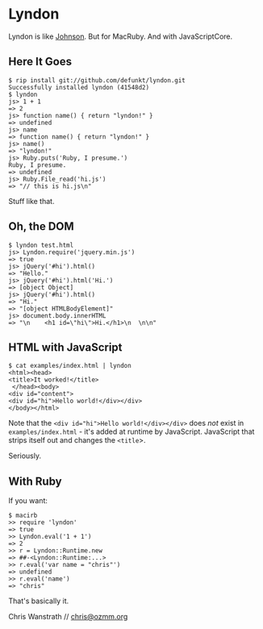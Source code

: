 Lyndon
======

Lyndon is like [Johnson](http://github.com/jbarnette/johnson). But for MacRuby. And with JavaScriptCore.

Here It Goes
------------

    $ rip install git://github.com/defunkt/lyndon.git
    Successfully installed lyndon (41548d2)
    $ lyndon
    js> 1 + 1
    => 2
    js> function name() { return "lyndon!" }
    => undefined
    js> name
    => function name() { return "lyndon!" }
    js> name()
    => "lyndon!"
    js> Ruby.puts('Ruby, I presume.')
    Ruby, I presume.
    => undefined
    js> Ruby.File_read('hi.js')
    => "// this is hi.js\n"

Stuff like that.

Oh, the DOM
-----------

    $ lyndon test.html 
    js> Lyndon.require('jquery.min.js')
    => true
    js> jQuery('#hi').html()
    => "Hello."
    js> jQuery('#hi').html('Hi.')
    => [object Object]
    js> jQuery('#hi').html()
    => "Hi."
    => "[object HTMLBodyElement]"
    js> document.body.innerHTML
    => "\n    <h1 id=\"hi\">Hi.</h1>\n  \n\n"


HTML with JavaScript
--------------------

    $ cat examples/index.html | lyndon
    <html><head>
    <title>It worked!</title>
     </head><body>
    <div id="content">
    <div id="hi">Hello world!</div></div>
    </body></html>
    
Note that the `<div id="hi">Hello world!</div></div>` does _not_ exist
in `examples/index.html` - it's added at runtime by
JavaScript. JavaScript that strips itself out and changes the
`<title`>. 

Seriously.


With Ruby
---------

If you want:

    $ macirb
    >> require 'lyndon'
    => true
    >> Lyndon.eval('1 + 1')
    => 2
    >> r = Lyndon::Runtime.new
    => ##-<Lyndon::Runtime:...>
    >> r.eval('var name = "chris"')
    => undefined
    >> r.eval('name')
    => "chris"
    
That's basically it.

Chris Wanstrath // chris@ozmm.org
